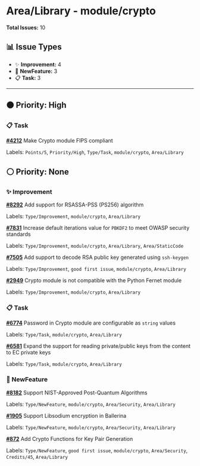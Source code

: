 # Area/Library - module/crypto

**Total Issues:** 10

## 📊 Issue Types

- ✨ **Improvement:** 4
- 🚀 **NewFeature:** 3
- 📋 **Task:** 3

---

## 🟠 Priority: High

### 📋 Task

**[#4212](https://github.com/ballerina-platform/ballerina-library/issues/4212)** Make Crypto module FIPS compliant

Labels: `Points/5`, `Priority/High`, `Type/Task`, `module/crypto`, `Area/Library`

## ⚪ Priority: None

### ✨ Improvement

**[#8292](https://github.com/ballerina-platform/ballerina-library/issues/8292)** Add support for RSASSA-PSS (PS256) algorithm

Labels: `Type/Improvement`, `module/crypto`, `Area/Library`

**[#7831](https://github.com/ballerina-platform/ballerina-library/issues/7831)** Increase default iterations value for `PBKDF2` to meet OWASP security standards

Labels: `Type/Improvement`, `module/crypto`, `Area/Library`, `Area/StaticCode`

**[#7505](https://github.com/ballerina-platform/ballerina-library/issues/7505)** Add support to decode RSA public key generated using `ssh-keygen`

Labels: `Type/Improvement`, `good first issue`, `module/crypto`, `Area/Library`

**[#2949](https://github.com/ballerina-platform/ballerina-library/issues/2949)** Crypto module is not compatible with the Python Fernet module

Labels: `Type/Improvement`, `module/crypto`, `Area/Library`

### 📋 Task

**[#6774](https://github.com/ballerina-platform/ballerina-library/issues/6774)** Password in Crypto module are configurable as `string` values

Labels: `Type/Task`, `module/crypto`, `Area/Library`

**[#6581](https://github.com/ballerina-platform/ballerina-library/issues/6581)** Expand the support for reading private/public keys from the content to EC private keys

Labels: `Type/Task`, `module/crypto`, `Area/Library`

### 🚀 NewFeature

**[#8182](https://github.com/ballerina-platform/ballerina-library/issues/8182)** Support NIST-Approved Post-Quantum Algorithms

Labels: `Type/NewFeature`, `module/crypto`, `Area/Security`, `Area/Library`

**[#1905](https://github.com/ballerina-platform/ballerina-library/issues/1905)** Support Libsodium encryption in Ballerina

Labels: `Type/NewFeature`, `module/crypto`, `Area/Security`, `Area/Library`

**[#872](https://github.com/ballerina-platform/ballerina-library/issues/872)** Add Crypto Functions for Key Pair Generation

Labels: `Type/NewFeature`, `good first issue`, `module/crypto`, `Area/Security`, `Credits/45`, `Area/Library`

